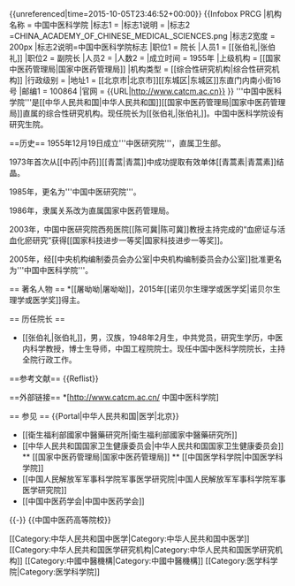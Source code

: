 {{unreferenced|time=2015-10-05T23:46:52+00:00}}
{{Infobox PRCG
|机构名称 = 中国中医科学院
|标志1 = 
|标志1说明 = 
|标志2 =CHINA_ACADEMY_OF_CHINESE_MEDICAL_SCIENCES.png
|标志2宽度 = 200px
|标志2说明=中国中医科学院标志
|职位1 = 院长
|人员1 = [[张伯礼|张伯礼]]
|职位2 = 副院长
|人员2 = 
|人数2 = 
|成立时间 = 1955年
|上级机构 = [[国家中医药管理局|国家中医药管理局]]
|机构类型 = [[综合性研究机构|综合性研究机构]]
|行政级别 = 
|地址1 = [[北京市|北京市]][[东城区|东城区]]东直门内南小街16号
|邮编1 = 100864
|官网 = {{URL|http://www.catcm.ac.cn}}
}}
'''中国中医科学院'''是[[中华人民共和国|中华人民共和国]][[国家中医药管理局|国家中医药管理局]]直属的综合性研究机构。现任院长为[[张伯礼|张伯礼]]。中国中医科学院设有研究生院。

==历史==
1955年12月19日成立'''中医研究院'''，直属卫生部。

1973年首次从[[中药|中药]][[青蒿|青蒿]]中成功提取有效单体[[青蒿素|青蒿素]]结晶。

1985年，更名为'''中国中医研究院'''。

1986年，隶属关系改为直属国家中医药管理局。

2003年，中国中医研究院西苑医院[[陈可冀|陈可冀]]教授主持完成的“血瘀证与活血化瘀研究”获得[[国家科技进步一等奖|国家科技进步一等奖]]。

2005年，经[[中央机构编制委员会办公室|中央机构编制委员会办公室]]批准更名为'''中国中医科学院'''。

== 著名人物 ==
*[[屠呦呦|屠呦呦]]，2015年[[诺贝尔生理学或医学奖|诺贝尔生理学或医学奖]]得主。

== 历任院长 ==
* [[张伯礼|张伯礼]]，男，汉族，1948年2月生，中共党员，研究生学历，中医内科学教授，博士生导师，中国工程院院士。现任中国中医科学院院长，主持全院行政工作。

==参考文献==
{{Reflist}}

==外部链接==
*[http://www.catcm.ac.cn/ 中国中医科学院]

== 参见 ==
{{Portal|中华人民共和国|医学|北京}}
* [[衛生福利部國家中醫藥研究所|衛生福利部國家中醫藥研究所]]
* [[中华人民共和国国家卫生健康委员会|中华人民共和国国家卫生健康委员会]]
** [[国家中医药管理局|国家中医药管理局]]
** [[中国医学科学院|中国医学科学院]]
* [[中国人民解放军军事科学院军事医学研究院|中国人民解放军军事科学院军事医学研究院]]
* [[中国中医药学会|中国中医药学会]]

{{-}}
{{中国中医药高等院校}}

[[Category:中华人民共和国中医学|Category:中华人民共和国中医学]]
[[Category:中华人民共和国医学研究机构|Category:中华人民共和国医学研究机构]]
[[Category:中國中醫機構|Category:中國中醫機構]]
[[Category:医学科学院|Category:医学科学院]]